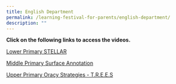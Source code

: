 ```yaml
---
title: English Department
permalink: /learning-festival-for-parents/english-department/
description: ""
---
```

<p><strong>Click on the following links to access the videos. </strong></p>
<p><a href="https://youtu.be/WiLhph9-jvg" rel="noopener">Lower Primary STELLAR</a></p>
<p><a href="https://youtu.be/_sMGFb23mWM" rel="noopener">Middle Primary Surface Annotation</a></p>
<p><a href="https://youtu.be/dkT_NAsz80A" rel="noopener">Upper Primary Oracy Strategies - T.R.E.E.S</a></p>